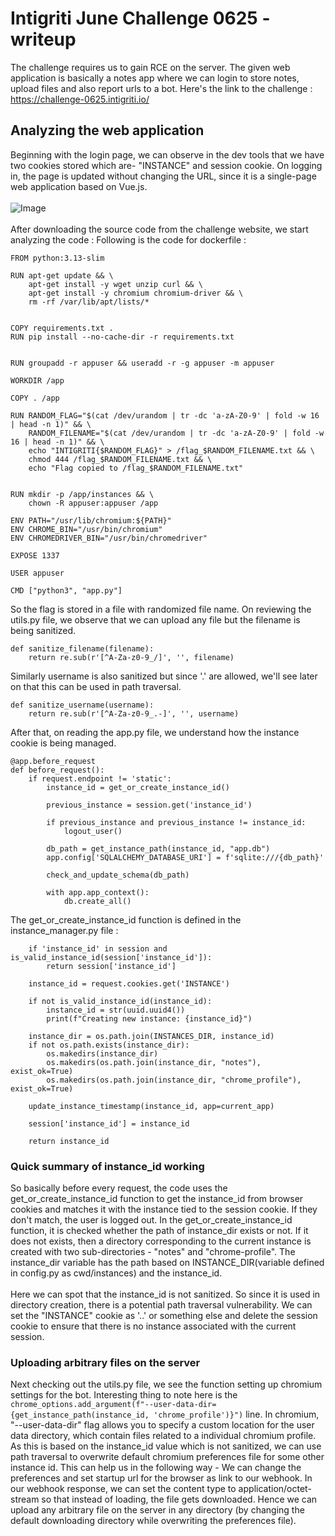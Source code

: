 # Intigriti June Challenge 0625 - writeup
The challenge requires us to gain RCE on the server. The given web application is basically a notes app where we can login to store notes, upload files and also report urls to a bot. Here's the link to the challenge : https://challenge-0625.intigriti.io/
## Analyzing the web application
Beginning with the login page, we can observe in the dev tools that we have two cookies stored which are- "INSTANCE" and session cookie. On logging in, the page is updated without changing the URL, since it is a single-page web application based on Vue.js.
<br><br>
![Image](https://github.com/user-attachments/assets/2dadff4e-5efd-419c-b4e4-b2005c5c30ba)
<br><br>
After downloading the source code from the challenge website, we start analyzing the code : 
Following is the code for dockerfile : 
```
FROM python:3.13-slim

RUN apt-get update && \
    apt-get install -y wget unzip curl && \
    apt-get install -y chromium chromium-driver && \
    rm -rf /var/lib/apt/lists/*


COPY requirements.txt .
RUN pip install --no-cache-dir -r requirements.txt


RUN groupadd -r appuser && useradd -r -g appuser -m appuser

WORKDIR /app

COPY . /app

RUN RANDOM_FLAG="$(cat /dev/urandom | tr -dc 'a-zA-Z0-9' | fold -w 16 | head -n 1)" && \
    RANDOM_FILENAME="$(cat /dev/urandom | tr -dc 'a-zA-Z0-9' | fold -w 16 | head -n 1)" && \
    echo "INTIGRITI{$RANDOM_FLAG}" > /flag_$RANDOM_FILENAME.txt && \
    chmod 444 /flag_$RANDOM_FILENAME.txt && \
    echo "Flag copied to /flag_$RANDOM_FILENAME.txt"


RUN mkdir -p /app/instances && \
    chown -R appuser:appuser /app

ENV PATH="/usr/lib/chromium:${PATH}"
ENV CHROME_BIN="/usr/bin/chromium"
ENV CHROMEDRIVER_BIN="/usr/bin/chromedriver"

EXPOSE 1337

USER appuser

CMD ["python3", "app.py"]
```
So the flag is stored in a file with randomized file name.
On reviewing the utils.py file, we observe that we can upload any file but the filename is being sanitized.
```
def sanitize_filename(filename):
    return re.sub(r'[^A-Za-z0-9_/]', '', filename)
```
Similarly username is also sanitized but since '.' are allowed, we'll see later on that this can be used in path traversal.
```
def sanitize_username(username):
    return re.sub(r'[^A-Za-z0-9_.-]', '', username)
```
After that, on reading the app.py file, we understand how the instance cookie is being managed.
```
@app.before_request
def before_request():
    if request.endpoint != 'static':
        instance_id = get_or_create_instance_id()
        
        previous_instance = session.get('instance_id')
        
        if previous_instance and previous_instance != instance_id:
            logout_user()
        
        db_path = get_instance_path(instance_id, "app.db")
        app.config['SQLALCHEMY_DATABASE_URI'] = f'sqlite:///{db_path}'
        
        check_and_update_schema(db_path)
        
        with app.app_context():
            db.create_all()
```
The get_or_create_instance_id function is defined in the instance_manager.py file : 
```
    if 'instance_id' in session and is_valid_instance_id(session['instance_id']):
        return session['instance_id']
    
    instance_id = request.cookies.get('INSTANCE')
    
    if not is_valid_instance_id(instance_id):
        instance_id = str(uuid.uuid4())
        print(f"Creating new instance: {instance_id}")
    
    instance_dir = os.path.join(INSTANCES_DIR, instance_id)
    if not os.path.exists(instance_dir):
        os.makedirs(instance_dir)
        os.makedirs(os.path.join(instance_dir, "notes"), exist_ok=True)
        os.makedirs(os.path.join(instance_dir, "chrome_profile"), exist_ok=True)
    
    update_instance_timestamp(instance_id, app=current_app)
    
    session['instance_id'] = instance_id
    
    return instance_id
```
### Quick summary of instance_id working 
So basically before every request, the code uses the get_or_create_instance_id function to get the instance_id from browser cookies and matches it with the instance tied to the session cookie. If they don't match, the user is logged out. In the get_or_create_instance_id function, it is checked whether the path of instance_dir exists or not. If it does not exists, then a directory corresponding to the current instance is created with two sub-directories - "notes" and "chrome-profile". The instance_dir variable has the path based on INSTANCE_DIR(variable defined in config.py as cwd/instances) and the instance_id.<br><br>
Here we can spot that the instance_id is not sanitized. So since it is used in directory creation, there is a potential path traversal vulnerability. We can set the "INSTANCE" cookie as '..' or something else and delete the session cookie to ensure that there is no instance associated with the current session.<br>
### Uploading arbitrary files on the server
Next checking out the utils.py file, we see the function setting up chromium settings for the bot. Interesting thing to note here is the `chrome_options.add_argument(f"--user-data-dir={get_instance_path(instance_id, 'chrome_profile')}")` line. In chromium, "--user-data-dir" flag allows you to specify a custom location for the user data directory, which contain files related to a individual chromium profile. As this is based on the instance_id value which is not sanitized, we can use path traversal to overwrite default chromium preferences file for some other instance id. This can help us in the following way - We can change the preferences and set startup url for the browser as link to our webhook. In our webhook response, we can set the content type to application/octet-stream so that instead of loading, the file gets downloaded. Hence we can upload any arbitrary file on the server in any directory (by changing the default downloading directory while overwriting the preferences file). <br><br>
